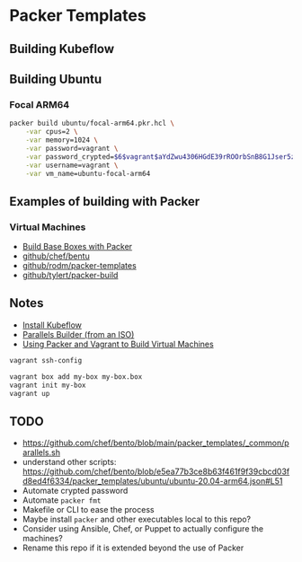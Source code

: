 # Packer Templates

## Building Kubeflow

## Building Ubuntu

### Focal ARM64

```bash
packer build ubuntu/focal-arm64.pkr.hcl \
    -var cpus=2 \
    -var memory=1024 \
    -var password=vagrant \
    -var password_crypted=$6$vagrant$aYdZwu4306HGdE39rROOrbSnB8G1Jser5zc9VMESSr8PouIZdgoO.OYQsFTOHXRXSYzB1oCD7571llAG6WR15. \
    -var username=vagrant \
    -var vm_name=ubuntu-focal-arm64
```

## Examples of building with Packer

### Virtual Machines

- [Build Base Boxes with Packer](https://parallels.github.io/vagrant-parallels/docs/boxes/packer.html)
- [github/chef/bentu](https://github.com/chef/bento)
- [github/rodm/packer-templates](https://github.com/rodm/packer-templates)
- [github/tylert/packer-build](https://github.com/tylert/packer-build)

## Notes

- [Install Kubeflow](https://www.kubeflow.org/docs/distributions/aws/deploy/install-kubeflow/)
- [Parallels Builder (from an ISO)](https://www.packer.io/docs/builders/parallels/iso)
- [Using Packer and Vagrant to Build Virtual Machines](https://www.cloudbees.com/blog/packer-vagrant-tutorial)

```bash
vagrant ssh-config
```

```bash
vagrant box add my-box my-box.box
vagrant init my-box
vagrant up
```

## TODO

- https://github.com/chef/bento/blob/main/packer_templates/_common/parallels.sh
- understand other scripts: https://github.com/chef/bento/blob/e5ea77b3ce8b63f461f9f39cbcd03fd8ed4f6334/packer_templates/ubuntu/ubuntu-20.04-arm64.json#L51
- Automate crypted password
- Automate `packer fmt`
- Makefile or CLI to ease the process
- Maybe install `packer` and other executables local to this repo?
- Consider using Ansible, Chef, or Puppet to actually configure the machines?
- Rename this repo if it is extended beyond the use of Packer
